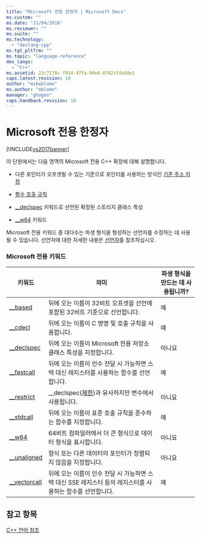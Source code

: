 ```yaml
---
title: "Microsoft 전용 한정자 | Microsoft Docs"
ms.custom: ""
ms.date: "11/04/2016"
ms.reviewer: ""
ms.suite: ""
ms.technology: 
  - "devlang-cpp"
ms.tgt_pltfrm: ""
ms.topic: "language-reference"
dev_langs: 
  - "C++"
ms.assetid: 22c7178c-f854-47fa-9de6-07d23fda58e1
caps.latest.revision: 10
author: "mikeblome"
ms.author: "mblome"
manager: "ghogen"
caps.handback.revision: 10
---
```

# Microsoft 전용 한정자
[!INCLUDE[vs2017banner](../assembler/inline/includes/vs2017banner.md)]

이 단원에서는 다음 영역의 Microsoft 전용 C\+\+ 확장에 대해 설명합니다.  
  
-   다른 포인터가 오프셋될 수 있는 기준으로 포인터를 사용하는 방식인 [기준 주소 지정](../cpp/based-addressing.md)  
  
-   [함수 호출 규칙](../cpp/calling-conventions.md)  
  
-   [\_\_declspec](../cpp/declspec.md) 키워드로 선언된 확장된 스토리지 클래스 특성  
  
-   [\_\_w64](../cpp/w64.md) 키워드  
  
 Microsoft 전용 키워드 중 대다수는 파생 형식을 형성하는 선언자를 수정하는 데 사용될 수 있습니다.  선언자에 대한 자세한 내용은 [선언자](http://msdn.microsoft.com/ko-kr/8a7b9b51-92bd-4ac0-b3fe-0c4abe771838)를 참조하십시오.  
  
### Microsoft 전용 키워드  
  
|키워드|의미|파생 형식을 만드는 데 사용됩니까?|  
|---------|--------|-------------------------|  
|[\_\_based](../cpp/based-grammar.md)|뒤에 오는 이름이 32비트 오프셋을 선언에 포함된 32비트 기준으로 선언합니다.|예|  
|[\_\_cdecl](../cpp/cdecl.md)|뒤에 오는 이름이 C 명명 및 호출 규칙을 사용합니다.|예|  
|[\_\_declspec](../cpp/declspec.md)|뒤에 오는 이름이 Microsoft 전용 저장소 클래스 특성을 지정합니다.|아니요|  
|[\_\_fastcall](../cpp/fastcall.md)|뒤에 오는 이름이 인수 전달 시 가능하면 스택 대신 레지스터를 사용하는 함수를 선언합니다.|예|  
|[\_\_restrict](../cpp/extension-restrict.md)|\_\_declspec\([제한](../cpp/restrict.md)\)과 유사하지만 변수에서 사용됩니다.|아니요|  
|[\_\_stdcall](../cpp/stdcall.md)|뒤에 오는 이름이 표준 호출 규칙을 준수하는 함수를 지정합니다.|예|  
|[\_\_w64](../cpp/w64.md)|64비트 컴파일러에서 더 큰 형식으로 데이터 형식을 표시합니다.|아니요|  
|[\_\_unaligned](../cpp/unaligned.md)|형식 또는 다른 데이터의 포인터가 정렬되지 않음을 지정합니다.|아니요|  
|[\_\_vectorcall](../cpp/vectorcall.md)|뒤에 오는 이름이 인수 전달 시 가능하면 스택 대신 SSE 레지스터 등의 레지스터를 사용하는 함수를 선언합니다.|예|  
  
## 참고 항목  
 [C\+\+ 언어 참조](../cpp/cpp-language-reference.md)